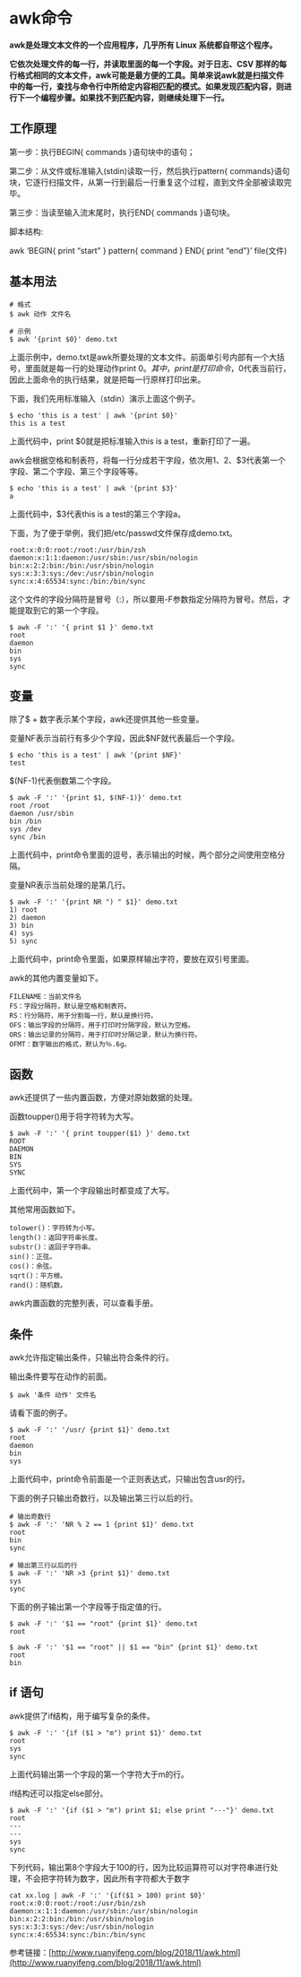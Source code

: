 # awk命令

**awk是处理文本文件的一个应用程序，几乎所有 Linux 系统都自带这个程序。**

**它依次处理文件的每一行，并读取里面的每一个字段。对于日志、CSV 那样的每行格式相同的文本文件，awk可能是最方便的工具。简单来说awk就是扫描文件中的每一行，查找与命令行中所给定内容相匹配的模式。如果发现匹配内容，则进行下一个编程步骤。如果找不到匹配内容，则继续处理下一行。**

## 工作原理

第一步：执行BEGIN{ commands }语句块中的语句；

第二步：从文件或标准输入(stdin)读取一行，然后执行pattern{ commands}语句块，它逐行扫描文件，从第一行到最后一行重复这个过程，直到文件全部被读取完毕。 

第三步：当读至输入流末尾时，执行END{ commands }语句块。

脚本结构: 

awk ‘BEGIN{ print “start” } pattern{ command } END{ print “end”}’ file(文件) 


## 基本用法

```
# 格式
$ awk 动作 文件名

# 示例
$ awk '{print $0}' demo.txt
```

上面示例中，demo.txt是awk所要处理的文本文件。前面单引号内部有一个大括号，里面就是每一行的处理动作print $0。其中，print是打印命令，$0代表当前行，因此上面命令的执行结果，就是把每一行原样打印出来。

下面，我们先用标准输入（stdin）演示上面这个例子。

```
$ echo 'this is a test' | awk '{print $0}'
this is a test
```

上面代码中，print $0就是把标准输入this is a test，重新打印了一遍。

awk会根据空格和制表符，将每一行分成若干字段，依次用$1、$2、$3代表第一个字段、第二个字段、第三个字段等等。

```
$ echo 'this is a test' | awk '{print $3}'
a
```

上面代码中，$3代表this is a test的第三个字段a。

下面，为了便于举例，我们把/etc/passwd文件保存成demo.txt。

```
root:x:0:0:root:/root:/usr/bin/zsh
daemon:x:1:1:daemon:/usr/sbin:/usr/sbin/nologin
bin:x:2:2:bin:/bin:/usr/sbin/nologin
sys:x:3:3:sys:/dev:/usr/sbin/nologin
sync:x:4:65534:sync:/bin:/bin/sync
```
这个文件的字段分隔符是冒号（:），所以要用-F参数指定分隔符为冒号。然后，才能提取到它的第一个字段。

```
$ awk -F ':' '{ print $1 }' demo.txt
root
daemon
bin
sys
sync
```

## 变量

除了$ + 数字表示某个字段，awk还提供其他一些变量。

变量NF表示当前行有多少个字段，因此$NF就代表最后一个字段。

```
$ echo 'this is a test' | awk '{print $NF}'
test
```
$(NF-1)代表倒数第二个字段。

```
$ awk -F ':' '{print $1, $(NF-1)}' demo.txt
root /root
daemon /usr/sbin
bin /bin
sys /dev
sync /bin
```

上面代码中，print命令里面的逗号，表示输出的时候，两个部分之间使用空格分隔。

变量NR表示当前处理的是第几行。

```
$ awk -F ':' '{print NR ") " $1}' demo.txt
1) root
2) daemon
3) bin
4) sys
5) sync
```

上面代码中，print命令里面，如果原样输出字符，要放在双引号里面。

awk的其他内置变量如下。

```
FILENAME：当前文件名
FS：字段分隔符，默认是空格和制表符。
RS：行分隔符，用于分割每一行，默认是换行符。
OFS：输出字段的分隔符，用于打印时分隔字段，默认为空格。
ORS：输出记录的分隔符，用于打印时分隔记录，默认为换行符。
OFMT：数字输出的格式，默认为％.6g。
```

## 函数
awk还提供了一些内置函数，方便对原始数据的处理。

函数toupper()用于将字符转为大写。

```
$ awk -F ':' '{ print toupper($1) }' demo.txt
ROOT
DAEMON
BIN
SYS
SYNC
```

上面代码中，第一个字段输出时都变成了大写。

其他常用函数如下。

```
tolower()：字符转为小写。
length()：返回字符串长度。
substr()：返回子字符串。
sin()：正弦。
cos()：余弦。
sqrt()：平方根。
rand()：随机数。
```

awk内置函数的完整列表，可以查看手册。

## 条件

awk允许指定输出条件，只输出符合条件的行。

输出条件要写在动作的前面。

```
$ awk '条件 动作' 文件名
```

请看下面的例子。

```
$ awk -F ':' '/usr/ {print $1}' demo.txt
root
daemon
bin
sys
```

上面代码中，print命令前面是一个正则表达式，只输出包含usr的行。

下面的例子只输出奇数行，以及输出第三行以后的行。

```
# 输出奇数行
$ awk -F ':' 'NR % 2 == 1 {print $1}' demo.txt
root
bin
sync

# 输出第三行以后的行
$ awk -F ':' 'NR >3 {print $1}' demo.txt
sys
sync
```

下面的例子输出第一个字段等于指定值的行。

```
$ awk -F ':' '$1 == "root" {print $1}' demo.txt
root

$ awk -F ':' '$1 == "root" || $1 == "bin" {print $1}' demo.txt
root
bin
```

## if 语句
awk提供了if结构，用于编写复杂的条件。

```
$ awk -F ':' '{if ($1 > "m") print $1}' demo.txt
root
sys
sync
```

上面代码输出第一个字段的第一个字符大于m的行。

if结构还可以指定else部分。

```
$ awk -F ':' '{if ($1 > "m") print $1; else print "---"}' demo.txt
root
---
---
sys
sync
```

下列代码，输出第8个字段大于100的行，因为比较运算符可以对字符串进行处理，不会把字符转为数字，因此所有字符都大于数字

```
cat xx.log | awk -F ':' '{if($1 > 100) print $0}'
root:x:0:0:root:/root:/usr/bin/zsh
daemon:x:1:1:daemon:/usr/sbin:/usr/sbin/nologin
bin:x:2:2:bin:/bin:/usr/sbin/nologin
sys:x:3:3:sys:/dev:/usr/sbin/nologin
sync:x:4:65534:sync:/bin:/bin/sync
```

参考链接：[http://www.ruanyifeng.com/blog/2018/11/awk.html](http://www.ruanyifeng.com/blog/2018/11/awk.html)